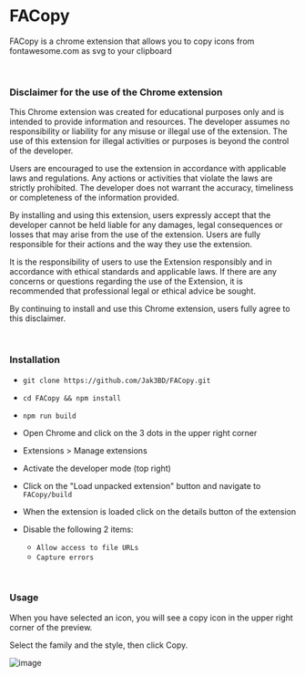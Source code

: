 # FACopy
FACopy is a chrome extension that allows you to copy icons from fontawesome.com as svg to your clipboard

<br />

### Disclaimer for the use of the Chrome extension

This Chrome extension was created for educational purposes only and is intended to provide information and resources. The developer assumes no responsibility or liability for any misuse or illegal use of the extension. The use of this extension for illegal activities or purposes is beyond the control of the developer.

Users are encouraged to use the extension in accordance with applicable laws and regulations. Any actions or activities that violate the laws are strictly prohibited. The developer does not warrant the accuracy, timeliness or completeness of the information provided.

By installing and using this extension, users expressly accept that the developer cannot be held liable for any damages, legal consequences or losses that may arise from the use of the extension. Users are fully responsible for their actions and the way they use the extension.

It is the responsibility of users to use the Extension responsibly and in accordance with ethical standards and applicable laws. If there are any concerns or questions regarding the use of the Extension, it is recommended that professional legal or ethical advice be sought.

By continuing to install and use this Chrome extension, users fully agree to this disclaimer.

<br />

### Installation

* `git clone https://github.com/Jak3BD/FACopy.git`
* `cd FACopy && npm install`
* `npm run build`

* Open Chrome and click on the 3 dots in the upper right corner
* Extensions > Manage extensions
* Activate the developer mode (top right)
* Click on the "Load unpacked extension" button and navigate to `FACopy/build`
* When the extension is loaded click on the details button of the extension
* Disable the following 2 items:
  * `Allow access to file URLs`
  * `Capture errors`

<br />

### Usage

When you have selected an icon, you will see a copy icon in the upper right corner of the preview.

Select the family and the style, then click Copy.

![image](https://github.com/Jak3BD/FACopy/assets/124867450/9b773822-5768-4fe9-ae78-57b1b34fc14a)
